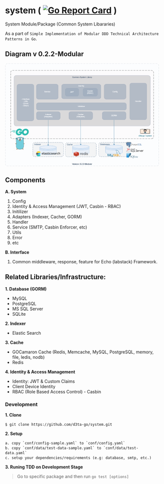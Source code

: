 # system ( [![Go Report Card](https://goreportcard.com/badge/github.com/d3ta-go/system)](https://goreportcard.com/report/github.com/d3ta-go/system) )

System Module/Package (Common System Libararies)

As a part of `Simple Implementation of Modular DDD Technical Architecture Patterns in Go`.

## Diagram v 0.2.2-Modular

![DDD-Technical-Architecture-Patterns-Golang-0.2.2-Common System Libraries](docs/img/DDD-Technical-Architecture-Patterns-Golang-0.2.2-Common_System_Libraries.png)

## Components

**A. System**

1. Config
2. Identity & Access Management (JWT, Casbin - RBAC)
3. Initilizer
4. Adapters (Indexer, Cacher, GORM)
5. Handler
6. Service (SMTP, Casbin Enforcer, etc)
7. Utils
8. Error
9. etc

**B. Interface**

1. Common middleware, response, feature for Echo (labstack) Framework.

## Related Libraries/Infrastructure:

**1. Database (GORM)**

- MySQL
- PostgreSQL
- MS SQL Server
- SQLite

**2. Indexer**

- Elastic Search

**3. Cache**

- GOCamaron Cache (Redis, Memcache, MySQL, PostgreSQL, memory, file, ledis, nodb)
- Redis

**4. Identity & Access Management**

- Identity: JWT & Custom Claims
- Client Device Identity
- RBAC (Role Based Access Control) - Casbin

### Development

**1. Clone**

```shell
$ git clone https://github.com/d3ta-go/system.git
```

**2. Setup**

```
a. copy `conf/config-sample.yaml` to `conf/config.yaml`
b. copy `conf/data/test-data-sample.yaml` to `conf/data/test-data.yaml`
c. setup your dependencies/requirements (e.g: database, smtp, etc.)
```

**3. Runing TDD on Development Stage**

> Go to specific package and then run `go test [options]`
